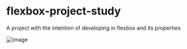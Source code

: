 # flexbox-project-study
 A project with the intention of developing in flexbox and its properties

![image](https://user-images.githubusercontent.com/60518820/202860200-9eebf44d-36a7-4fee-933e-72a54b1c42bd.png)
